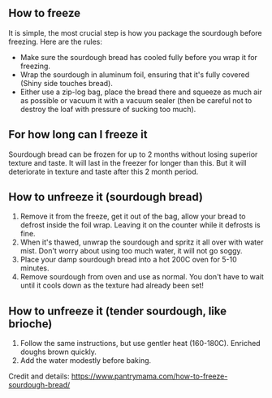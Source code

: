 
## How to freeze

It is simple, the most crucial step is how you package the sourdough before freezing. Here are the rules:
- Make sure the sourdough bread has cooled fully before you wrap it for freezing.
- Wrap the sourdough in aluminum foil, ensuring that it's fully covered (Shiny side touches bread).
- Either use a zip-log bag, place the bread there and squeeze as much air as possible or vacuum it with a vacuum sealer (then be careful not to destroy the loaf with pressure of sucking too much).

## For how long can I freeze it

Sourdough bread can be frozen for up to 2 months without losing superior texture and taste. It will last in the freezer for longer than this. But it will deteriorate in texture and taste after this 2 month period. 

## How to unfreeze it (sourdough bread)

1. Remove it from the freeze, get it out of the bag, allow your bread to defrost inside the foil wrap. Leaving it on the counter while it defrosts is fine.
2. When it's thawed, unwrap the sourdough and spritz it all over with water mist. Don't worry about using too much water, it will not go soggy.  
3. Place your damp sourdough bread into a hot 200C oven for 5-10 minutes.  
4. Remove sourdough from oven and use as normal. You don't have to wait until it cools down as the texture had already been set!

## How to unfreeze it (tender sourdough, like brioche)
1. Follow the same instructions, but use gentler heat (160-180C). Enriched doughs brown quickly.
2. Add the water modestly before baking.

Credit and details: https://www.pantrymama.com/how-to-freeze-sourdough-bread/